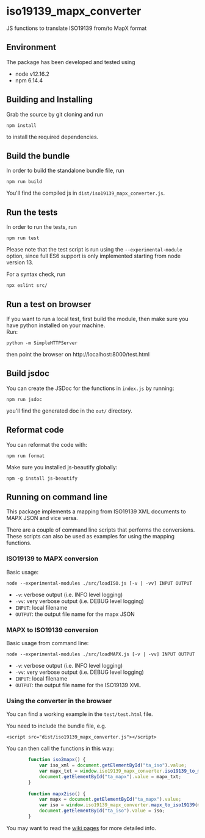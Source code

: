 # iso19139_mapx_converter
JS functions to translate ISO19139 from/to MapX format

## Environment 

The package has been developed and tested using
- node v12.16.2
- npm 6.14.4

## Building and Installing

Grab the source by git cloning and run

```shell
npm install
```

to install the required dependencies.


## Build the bundle

In order to build the standalone bundle file, run

```shell
npm run build
```

You'll find the compiled js in `dist/iso19139_mapx_converter.js`.


## Run the tests

In order to run the tests, run

```shell
npm run test
```

Please note that the test script is run using the `--experimental-module` option,
since full ES6 support is only implemented starting from node version 13.


For a syntax check, run

```shell
npx eslint src/
```
  
## Run a test on browser

If you want to run a local test, first build the module, then make sure you have python installed on your machine.  
Run:

```shell
python -m SimpleHTTPServer
```
 
 then point the browser on http://localhost:8000/test.html 

## Build jsdoc

You can create the JSDoc for the functions in `index.js` by running:

```shell
npm run jsdoc
```

you'll find the generated doc in the `out/` directory.

## Reformat code

You can reformat the code with:

```shell
npm run format
```

Make sure you installed js-beautify globally:

```shell
npm -g install js-beautify
```

## Running on command line

This package implements a mapping from ISO19139 XML documents to MAPX JSON and vice versa.

There are a couple of command line scripts that performs the conversions. 
These scripts can also be used as examples for using the mapping functions.

### ISO19139 to MAPX conversion

Basic usage:

```
node --experimental-modules ./src/loadISO.js [-v | -vv] INPUT OUTPUT
```

- `-v`: verbose output (i.e. INFO level logging)
- `-vv`: very verbose output (i.e. DEBUG level logging)
- `INPUT`: local filename
- `OUTPUT`: the output file name for the mapx JSON


### MAPX to ISO19139 conversion

Basic usage from command line:

```
node --experimental-modules ./src/loadMAPX.js [-v | -vv] INPUT OUTPUT
```

- `-v`: verbose output (i.e. INFO level logging)
- `-vv`: very verbose output (i.e. DEBUG level logging)
- `INPUT`: local filename
- `OUTPUT`: the output file name for the ISO19139 XML

### Using the converter in the browser

You can find a working example in the `test/test.html` file.

You need to include the bundle file, e.g.

```
<script src="dist/iso19139_mapx_converter.js"></script>
```

You can then call the functions in this way:

```js
        function iso2mapx() {
            var iso_xml = document.getElementById("ta_iso").value;
            var mapx_txt = window.iso19139_mapx_converter.iso19139_to_mapx(iso_xml);
            document.getElementById("ta_mapx").value = mapx_txt;            
        }
        
        function mapx2iso() {
            var mapx = document.getElementById("ta_mapx").value;
            var iso = window.iso19139_mapx_converter.mapx_to_iso19139(mapx);
            document.getElementById("ta_iso").value = iso;            
        }
```


You may want to read the [wiki pages](https://github.com/geosolutions-it/iso19139_mapx_converter/wiki/) for more detailed info.

